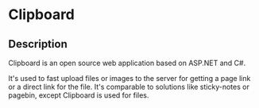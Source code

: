 # Clipboard

## Description

Clipboard is an open source web application based on ASP.NET and C#.

It's used to fast upload files or images to the server for getting a page link or a direct link for the file.
It's comparable to solutions like sticky-notes or pagebin, except Clipboard is used for files.